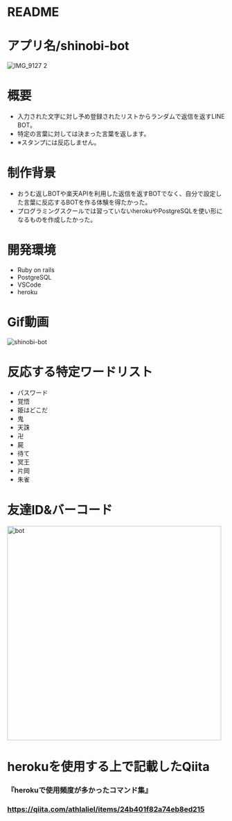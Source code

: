 # README

# アプリ名/shinobi-bot

![IMG_9127 2](https://user-images.githubusercontent.com/66309248/90310118-75ba0580-df29-11ea-8e2b-182fb381f32c.PNG)

# 概要
- 入力された文字に対し予め登録されたリストからランダムで返信を返すLINE BOT。
- 特定の言葉に対しては決まった言葉を返します。
- ※スタンプには反応しません。

# 制作背景
- おうむ返しBOTや楽天APIを利用した返信を返すBOTでなく、自分で設定した言葉に反応するBOTを作る体験を得たかった。
- プログラミングスクールでは習っていないherokuやPostgreSQLを使い形になるものを作成したかった。

# 開発環境
- Ruby on rails
- PostgreSQL 
- VSCode 
- heroku

# Gif動画


![shinobi-bot](https://user-images.githubusercontent.com/66309248/90310040-c2511100-df28-11ea-98ba-7a47b6a2b9a7.gif)

# 反応する特定ワードリスト
- パスワード
- 覚悟
- 姫はどこだ
- 鬼
- 天誅
- 卍
- 屍
- 待て
- 冥王
- 片岡
- 朱雀

# 友達ID&バーコード
<img width="494" alt="bot" src="https://user-images.githubusercontent.com/66309248/90310275-0ba26000-df2b-11ea-9bbf-5d2bba2fc41d.png">


# herokuを使用する上で記載したQiita

### 『herokuで使用頻度が多かったコマンド集』

### https://qiita.com/athlaliel/items/24b401f82a74eb8ed215
